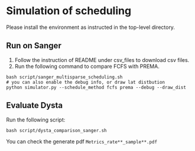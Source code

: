 # Simulation of scheduling

Please install the environment as instructed in the top-level directory.

## Run on Sanger

1. Follow the instruction of README under csv_files to download csv files.
2. Run the following command to compare FCFS with PREMA.
```
bash script/sanger_multisparse_scheduling.sh
# you can also enable the debug info, or draw lat distbution
python simulator.py --schedule_method fcfs prema --debug --draw_dist
```

## Evaluate Dysta
Run the following script:
```
bash script/dysta_comparison_sanger.sh
```
You can check the generate pdf `Metrics_rate**_sample**.pdf`